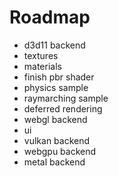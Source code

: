# Roadmap

- d3d11 backend
- textures
- materials
- finish pbr shader
- physics sample
- raymarching sample
- deferred rendering
- webgl backend
- ui
- vulkan backend
- webgpu backend
- metal backend